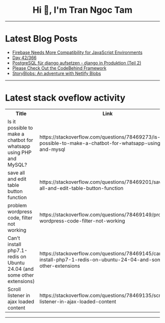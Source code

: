 <h1 align="center">Hi 👋, I'm Tran Ngoc Tam</h1>

---

# Latest Blog Posts 
<!-- BLOG-POST-LIST:START -->
- [Firebase Needs More Compatibility for JavaScript Environments](https://dev.to/jdgamble555/firebase-needs-more-compatibility-for-javascript-environments-g50)
- [Day 42/366](https://dev.to/vishalmx3/day-42366-55gg)
- [PostgreSQL für django aufsetzen - django in Produktion &lpar;Teil 2&rpar;](https://dev.to/rubenvoss/postgresql-fur-django-aufsetzen-django-in-produktion-teil-2-4cdf)
- [Please Check Out the CodeBehind Framework](https://dev.to/elanatframework/please-check-out-the-codebehind-framework-1g12)
- [StoryBlobs: An adventure with Netlify Blobs](https://dev.to/ra_jeeves/storyblobs-an-adventure-with-netlify-blobs-75i)
<!-- BLOG-POST-LIST:END -->

---

# Latest stack oveflow activity
<table>
  <tr><th>Title</th><th>Link</th></tr>
  <!-- STACKOVERFLOW:START --><tr><td>Is it possible to make a chatbot for whatsapp using PHP and MySQL?</td><td>https://stackoverflow.com/questions/78469273/is-it-possible-to-make-a-chatbot-for-whatsapp-using-php-and-mysql</td></tr><tr><td>save all and edit table button function</td><td>https://stackoverflow.com/questions/78469201/save-all-and-edit-table-button-function</td></tr><tr><td>problem wordpress code, filter not working</td><td>https://stackoverflow.com/questions/78469149/problem-wordpress-code-filter-not-working</td></tr><tr><td>Can&#39;t install php7.1-redis on Ubuntu 24.04 &lpar;and some other extensions&rpar;</td><td>https://stackoverflow.com/questions/78469145/cant-install-php7-1-redis-on-ubuntu-24-04-and-some-other-extensions</td></tr><tr><td>Scroll listener in ajax loaded content</td><td>https://stackoverflow.com/questions/78469135/scroll-listener-in-ajax-loaded-content</td></tr><!-- STACKOVERFLOW:END -->
</table>

---


